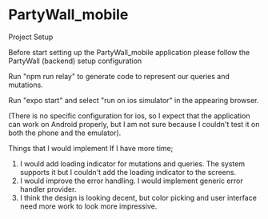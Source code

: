 # PartyWall_mobile


Project Setup

Before start setting up the PartyWall_mobile application please follow the PartyWall (backend) setup configuration 

Run "npm run relay" to generate code to represent our queries and mutations.

Run "expo start" and select "run on ios simulator" in the appearing browser.

(There is no specific configuration for ios, so I expect that the application can work on Android properly,
but I am not sure because I couldn't test it on both the phone and the emulator).

Things that I would implement If I have more time;

1) I would add loading indicator for mutations and queries. The system supports it but I couldn't add the loading indicator to the screens.
2) I would improve the error handling. I would implement generic error handler provider.
3) I think the design is looking decent, but color picking and user interface need more work to look more impressive.
